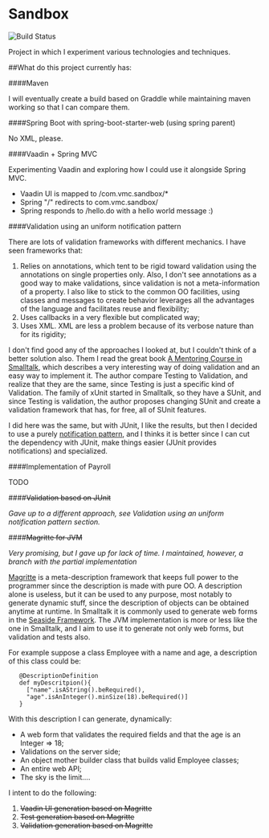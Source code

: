 Sandbox
=======

![Build Status](https://travis-ci.org/vitormcruz/sandbox.svg?branch=master)
                

Project in which I experiment various technologies and techniques.

##What do this project currently has:

####Maven

I will eventually create a build based on Graddle while maintaining maven working so that I can compare them.

####Spring Boot with spring-boot-starter-web (using spring parent)

No XML, please.

####Vaadin + Spring MVC

Experimenting Vaadin and exploring how I could use it alongside Spring MVC.

* Vaadin UI is mapped to /com.vmc.sandbox/*
* Spring "/" redirects to com.vmc.sandbox/
* Spring responds to /hello.do with a hello world message :)

####Validation using an uniform notification pattern

There are lots of validation frameworks with different mechanics. I have seen frameworks that:

1. Relies on annotations, which tent to be rigid toward validation using the annotations on single properties only. 
Also, I don't see annotations as a good way to make validations, since validation is not a meta-information of a 
property. I also like to stick to the common OO facilities, using classes and messages to create behavior leverages 
all the advantages of the language and facilitates reuse and flexibility;
2. Uses callbacks in a very flexible but complicated way; 
3. Uses XML. XML are less a problem because of its verbose nature than for its rigidity;

I don't find good any of the approaches I looked at, but I couldn't think of a better solution also. Them I read the 
great book [A Mentoring Course in Smalltalk](http://www.lulu.com/shop/andres-valloud/a-mentoring-course-on-smalltalk/paperback/product-3788890.html), 
which describes a very interesting way of doing validation and an easy way to implement it. The author compare 
Testing to Validation, and realize that they are the same, since Testing is just a specific kind of Validation. 
The family of xUnit started in Smalltalk, so they have a SUnit, and since Testing is validation, the author proposes 
changing SUnit and create a validation framework that has, for free, all of SUnit features.

I did here was the same, but with JUnit, I like the results, but then I decided to use a purely 
[notification pattern](http://martinfowler.com/eaaDev/Notification.html), and I thinks it is better since I can cut the 
 dependency with JUnit, make things easier (JUnit provides notifications) and specialized. 

####Implementation of Payroll

TODO

####~~Validation based on JUnit~~

_Gave up to a different approach, see Validation using an uniform notification pattern section._

####~~Magritte for JVM~~

_Very promising, but I gave up for lack of time. I maintained, however, a branch with the partial implementation_

[Magritte](https://github.com/magritte-metamodel/magritte) is a meta-description framework that keeps full power to the 
programmer since the description is made with pure OO. A description alone is useless, but it can be used to any 
purpose, most notably to generate dynamic stuff, since the description of objects can be obtained anytime at runtime. 
In Smalltalk it is commonly used to generate web forms in the [Seaside Framework](http://book.seaside.st/book/advanced/magritte). 
The JVM implementation is more or less like the one in Smalltalk, and I aim to use it to generate not only web forms, 
but validation and tests also.

For example suppose a class Employee with a name and age, a description of this class could be:

```
   @DescriptionDefinition
   def myDescritpion(){
     ["name".isAString().beRequired(),
     "age".isAnInteger().minSize(18).beRequired()]
   }
```

With this description I can generate, dynamically:
* A web form that validates the required fields and that the age is an Integer => 18;
* Validations on the server side;
* An object mother builder class that builds valid Employee classes;
* An entire web API;
* The sky is the limit....

I intent to do the following:

1. ~~Vaadin UI generation based on Magritte~~ 
2. ~~Test generation based on Magritte~~
3. ~~Validation generation based on Magritte~~